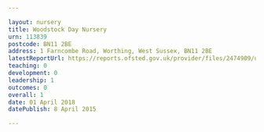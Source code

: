 ```yaml
---

layout: nursery
title: Woodstock Day Nursery
urn: 113839
postcode: BN11 2BE
address: 1 Farncombe Road, Worthing, West Sussex, BN11 2BE
latestReportUrl: https://reports.ofsted.gov.uk/provider/files/2474909/urn/113839.pdf
teaching: 0
development: 0
leadership: 1
outcomes: 0
overall: 1
date: 01 April 2018 
datePublish: 8 April 2015

---
```

